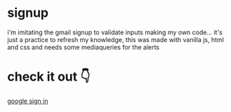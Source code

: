 # signup
i'm imitating the gmail signup to validate inputs making my own code... it's just a practice to refresh my knowledge, this was made with vanilla js, html and css and needs some mediaqueries for the alerts

# check it out 👇
[google sign in](https://mickyrendon.github.io/signup/)
